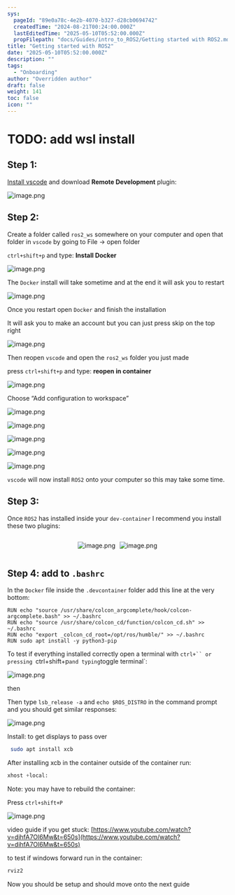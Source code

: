 ```yaml
---
sys:
  pageId: "89e0a78c-4e2b-4070-b327-d28cb0694742"
  createdTime: "2024-08-21T00:24:00.000Z"
  lastEditedTime: "2025-05-10T05:52:00.000Z"
  propFilepath: "docs/Guides/intro_to_ROS2/Getting started with ROS2.md"
title: "Getting started with ROS2"
date: "2025-05-10T05:52:00.000Z"
description: ""
tags:
  - "Onboarding"
author: "Overridden author"
draft: false
weight: 141
toc: false
icon: ""
---
```


# TODO: add wsl install

## Step 1:

[Install vscode](https://code.visualstudio.com/download) and download **Remote Development** plugin:

![image.png](https://prod-files-secure.s3.us-west-2.amazonaws.com/d518164a-d88e-44d1-a4ee-3adb3bd8bce0/efb52993-1881-4a40-b95e-6f020334f022/image.png?X-Amz-Algorithm=AWS4-HMAC-SHA256&X-Amz-Content-Sha256=UNSIGNED-PAYLOAD&X-Amz-Credential=ASIAZI2LB4663G6KYLVG%2F20250612%2Fus-west-2%2Fs3%2Faws4_request&X-Amz-Date=20250612T210851Z&X-Amz-Expires=3600&X-Amz-Security-Token=IQoJb3JpZ2luX2VjEBkaCXVzLXdlc3QtMiJGMEQCIDt2AC9s%2B1qalQMRNG6a6s96zj0kmwjm0D8JKY%2FVZhu1AiB85Uh2eZEDukj7M%2FG1W5kiATkL8gxmrvZfd9GhtOuKWiqIBAjy%2F%2F%2F%2F%2F%2F%2F%2F%2F%2F8BEAAaDDYzNzQyMzE4MzgwNSIMLRUziRGnY05%2FXQDBKtwDgHfrokoLwLOFANusXQD0WbT46JVgRTtwzGj7Ke4GyfszOVonyf4A3wJKaQLkAm1X8ssJ2k9uTXrS4Z9obuCpZvb%2FtzLWrM0SdC2c3MvXLxIG00uEehqT1BWmGc%2Btmy0Bc06YbDy2XdBIF3BtbEVOqBJmpPMVF0AFbn6k1iDlXJt9NMacc9y1ah5trjFmeBpspO8MFE24UjPpsHoXHpFpHMyA8TPT5HP0FmKnkafqULjonDzMz4bY8SwjMfq8kIOtAZQo5yfIFB9icoSJZ3tlQKcVq0nJQdVzYDv%2BBAXg2wte62IRnR6VoJm88CoMo9SzDt3BxfnqDOtEOgwt106IWVu2JkzHh1ZzBHOWI%2F7hts3NkBZnhjngUVmG5HaNT6QcZPMZPcpKq7akG7pl8yjzxVW00iQC1ETh2qK2abzSCTlRqDkVdhx%2B3IPPCtr%2FObWJLJhNArm79gGWEmnbXsWR52bvvpJiMN1u3g3G9NUQxAhWpxoUzOzygijTh5sFvvBA11BmD4E8tAMRwnLuh4dTGyK1UaK4LhaoqcmEkmVtvKEOXqG6radsOsMAlYta8AuxrfgdA8BDzkwZLmR%2FkqF%2BRjNhSBtFuAcuaYhk4nM8TkbtvwPHWefjhhva6jIwvZCswgY6pgEI60zCnJay7%2BAdfuZaVnJw8eDhnN7qq93v5evkEGGRjppqguUYrehsJ4EA%2FJyL0GD7sk2uce0SsCxcZWUd0kvevZ4u0P4TL58NINjxrlEp3V4D4u238hItmksxh5%2BGhKhTnGBS7qmAEZApbAyhuwqUrL0%2BZ1jrnxWWkb3%2BMGDsswEOhhJ95uy0NXBqLiP03qWbgAT6UNzjQx02dnuTfsrsZ8kGa7RQ&X-Amz-Signature=7efd348c32a1a044c3552d1e9a4bbcd0bd874a6056e41f1b9db06e5bc2247c7d&X-Amz-SignedHeaders=host&x-amz-checksum-mode=ENABLED&x-id=GetObject)

## Step 2:

Create a folder called `ros2_ws` somewhere on your computer and open that folder in `vscode` by going to File → open folder 

`ctrl+shift+p` and type: **Install Docker**

![image.png](https://prod-files-secure.s3.us-west-2.amazonaws.com/d518164a-d88e-44d1-a4ee-3adb3bd8bce0/2269dc0e-1cd5-47ff-bceb-c04ad9b2eab0/image.png?X-Amz-Algorithm=AWS4-HMAC-SHA256&X-Amz-Content-Sha256=UNSIGNED-PAYLOAD&X-Amz-Credential=ASIAZI2LB4663G6KYLVG%2F20250612%2Fus-west-2%2Fs3%2Faws4_request&X-Amz-Date=20250612T210851Z&X-Amz-Expires=3600&X-Amz-Security-Token=IQoJb3JpZ2luX2VjEBkaCXVzLXdlc3QtMiJGMEQCIDt2AC9s%2B1qalQMRNG6a6s96zj0kmwjm0D8JKY%2FVZhu1AiB85Uh2eZEDukj7M%2FG1W5kiATkL8gxmrvZfd9GhtOuKWiqIBAjy%2F%2F%2F%2F%2F%2F%2F%2F%2F%2F8BEAAaDDYzNzQyMzE4MzgwNSIMLRUziRGnY05%2FXQDBKtwDgHfrokoLwLOFANusXQD0WbT46JVgRTtwzGj7Ke4GyfszOVonyf4A3wJKaQLkAm1X8ssJ2k9uTXrS4Z9obuCpZvb%2FtzLWrM0SdC2c3MvXLxIG00uEehqT1BWmGc%2Btmy0Bc06YbDy2XdBIF3BtbEVOqBJmpPMVF0AFbn6k1iDlXJt9NMacc9y1ah5trjFmeBpspO8MFE24UjPpsHoXHpFpHMyA8TPT5HP0FmKnkafqULjonDzMz4bY8SwjMfq8kIOtAZQo5yfIFB9icoSJZ3tlQKcVq0nJQdVzYDv%2BBAXg2wte62IRnR6VoJm88CoMo9SzDt3BxfnqDOtEOgwt106IWVu2JkzHh1ZzBHOWI%2F7hts3NkBZnhjngUVmG5HaNT6QcZPMZPcpKq7akG7pl8yjzxVW00iQC1ETh2qK2abzSCTlRqDkVdhx%2B3IPPCtr%2FObWJLJhNArm79gGWEmnbXsWR52bvvpJiMN1u3g3G9NUQxAhWpxoUzOzygijTh5sFvvBA11BmD4E8tAMRwnLuh4dTGyK1UaK4LhaoqcmEkmVtvKEOXqG6radsOsMAlYta8AuxrfgdA8BDzkwZLmR%2FkqF%2BRjNhSBtFuAcuaYhk4nM8TkbtvwPHWefjhhva6jIwvZCswgY6pgEI60zCnJay7%2BAdfuZaVnJw8eDhnN7qq93v5evkEGGRjppqguUYrehsJ4EA%2FJyL0GD7sk2uce0SsCxcZWUd0kvevZ4u0P4TL58NINjxrlEp3V4D4u238hItmksxh5%2BGhKhTnGBS7qmAEZApbAyhuwqUrL0%2BZ1jrnxWWkb3%2BMGDsswEOhhJ95uy0NXBqLiP03qWbgAT6UNzjQx02dnuTfsrsZ8kGa7RQ&X-Amz-Signature=647f8425a10f6b01f116a9eabb1137145417e06433373d631526abed2913c6c0&X-Amz-SignedHeaders=host&x-amz-checksum-mode=ENABLED&x-id=GetObject)

The `Docker` install will take sometime and at the end it will ask you to restart

![image.png](https://prod-files-secure.s3.us-west-2.amazonaws.com/d518164a-d88e-44d1-a4ee-3adb3bd8bce0/ed233f78-be33-4b1f-b89c-9c346c0e961e/image.png?X-Amz-Algorithm=AWS4-HMAC-SHA256&X-Amz-Content-Sha256=UNSIGNED-PAYLOAD&X-Amz-Credential=ASIAZI2LB4663G6KYLVG%2F20250612%2Fus-west-2%2Fs3%2Faws4_request&X-Amz-Date=20250612T210851Z&X-Amz-Expires=3600&X-Amz-Security-Token=IQoJb3JpZ2luX2VjEBkaCXVzLXdlc3QtMiJGMEQCIDt2AC9s%2B1qalQMRNG6a6s96zj0kmwjm0D8JKY%2FVZhu1AiB85Uh2eZEDukj7M%2FG1W5kiATkL8gxmrvZfd9GhtOuKWiqIBAjy%2F%2F%2F%2F%2F%2F%2F%2F%2F%2F8BEAAaDDYzNzQyMzE4MzgwNSIMLRUziRGnY05%2FXQDBKtwDgHfrokoLwLOFANusXQD0WbT46JVgRTtwzGj7Ke4GyfszOVonyf4A3wJKaQLkAm1X8ssJ2k9uTXrS4Z9obuCpZvb%2FtzLWrM0SdC2c3MvXLxIG00uEehqT1BWmGc%2Btmy0Bc06YbDy2XdBIF3BtbEVOqBJmpPMVF0AFbn6k1iDlXJt9NMacc9y1ah5trjFmeBpspO8MFE24UjPpsHoXHpFpHMyA8TPT5HP0FmKnkafqULjonDzMz4bY8SwjMfq8kIOtAZQo5yfIFB9icoSJZ3tlQKcVq0nJQdVzYDv%2BBAXg2wte62IRnR6VoJm88CoMo9SzDt3BxfnqDOtEOgwt106IWVu2JkzHh1ZzBHOWI%2F7hts3NkBZnhjngUVmG5HaNT6QcZPMZPcpKq7akG7pl8yjzxVW00iQC1ETh2qK2abzSCTlRqDkVdhx%2B3IPPCtr%2FObWJLJhNArm79gGWEmnbXsWR52bvvpJiMN1u3g3G9NUQxAhWpxoUzOzygijTh5sFvvBA11BmD4E8tAMRwnLuh4dTGyK1UaK4LhaoqcmEkmVtvKEOXqG6radsOsMAlYta8AuxrfgdA8BDzkwZLmR%2FkqF%2BRjNhSBtFuAcuaYhk4nM8TkbtvwPHWefjhhva6jIwvZCswgY6pgEI60zCnJay7%2BAdfuZaVnJw8eDhnN7qq93v5evkEGGRjppqguUYrehsJ4EA%2FJyL0GD7sk2uce0SsCxcZWUd0kvevZ4u0P4TL58NINjxrlEp3V4D4u238hItmksxh5%2BGhKhTnGBS7qmAEZApbAyhuwqUrL0%2BZ1jrnxWWkb3%2BMGDsswEOhhJ95uy0NXBqLiP03qWbgAT6UNzjQx02dnuTfsrsZ8kGa7RQ&X-Amz-Signature=eb155efb3904c1909173c4533cae548d91f1716a529449b3eb607aa900ed8d95&X-Amz-SignedHeaders=host&x-amz-checksum-mode=ENABLED&x-id=GetObject)

Once you restart open `Docker` and finish the installation

It will ask you to make an account but you can just press skip on the top right

![image.png](https://prod-files-secure.s3.us-west-2.amazonaws.com/d518164a-d88e-44d1-a4ee-3adb3bd8bce0/21010ad9-1659-4fd9-9f59-9932a09b2a3d/image.png?X-Amz-Algorithm=AWS4-HMAC-SHA256&X-Amz-Content-Sha256=UNSIGNED-PAYLOAD&X-Amz-Credential=ASIAZI2LB4663G6KYLVG%2F20250612%2Fus-west-2%2Fs3%2Faws4_request&X-Amz-Date=20250612T210851Z&X-Amz-Expires=3600&X-Amz-Security-Token=IQoJb3JpZ2luX2VjEBkaCXVzLXdlc3QtMiJGMEQCIDt2AC9s%2B1qalQMRNG6a6s96zj0kmwjm0D8JKY%2FVZhu1AiB85Uh2eZEDukj7M%2FG1W5kiATkL8gxmrvZfd9GhtOuKWiqIBAjy%2F%2F%2F%2F%2F%2F%2F%2F%2F%2F8BEAAaDDYzNzQyMzE4MzgwNSIMLRUziRGnY05%2FXQDBKtwDgHfrokoLwLOFANusXQD0WbT46JVgRTtwzGj7Ke4GyfszOVonyf4A3wJKaQLkAm1X8ssJ2k9uTXrS4Z9obuCpZvb%2FtzLWrM0SdC2c3MvXLxIG00uEehqT1BWmGc%2Btmy0Bc06YbDy2XdBIF3BtbEVOqBJmpPMVF0AFbn6k1iDlXJt9NMacc9y1ah5trjFmeBpspO8MFE24UjPpsHoXHpFpHMyA8TPT5HP0FmKnkafqULjonDzMz4bY8SwjMfq8kIOtAZQo5yfIFB9icoSJZ3tlQKcVq0nJQdVzYDv%2BBAXg2wte62IRnR6VoJm88CoMo9SzDt3BxfnqDOtEOgwt106IWVu2JkzHh1ZzBHOWI%2F7hts3NkBZnhjngUVmG5HaNT6QcZPMZPcpKq7akG7pl8yjzxVW00iQC1ETh2qK2abzSCTlRqDkVdhx%2B3IPPCtr%2FObWJLJhNArm79gGWEmnbXsWR52bvvpJiMN1u3g3G9NUQxAhWpxoUzOzygijTh5sFvvBA11BmD4E8tAMRwnLuh4dTGyK1UaK4LhaoqcmEkmVtvKEOXqG6radsOsMAlYta8AuxrfgdA8BDzkwZLmR%2FkqF%2BRjNhSBtFuAcuaYhk4nM8TkbtvwPHWefjhhva6jIwvZCswgY6pgEI60zCnJay7%2BAdfuZaVnJw8eDhnN7qq93v5evkEGGRjppqguUYrehsJ4EA%2FJyL0GD7sk2uce0SsCxcZWUd0kvevZ4u0P4TL58NINjxrlEp3V4D4u238hItmksxh5%2BGhKhTnGBS7qmAEZApbAyhuwqUrL0%2BZ1jrnxWWkb3%2BMGDsswEOhhJ95uy0NXBqLiP03qWbgAT6UNzjQx02dnuTfsrsZ8kGa7RQ&X-Amz-Signature=035bff2f3cd48de0cb5ff055d33aa302985af2a0f60ef9652f7bc340850086ec&X-Amz-SignedHeaders=host&x-amz-checksum-mode=ENABLED&x-id=GetObject)

Then reopen `vscode` and open the `ros2_ws` folder you just made

press `ctrl+shift+p` and type: **reopen in container**

![image.png](https://prod-files-secure.s3.us-west-2.amazonaws.com/d518164a-d88e-44d1-a4ee-3adb3bd8bce0/4e93b8c2-41ad-488c-8095-c74205196118/image.png?X-Amz-Algorithm=AWS4-HMAC-SHA256&X-Amz-Content-Sha256=UNSIGNED-PAYLOAD&X-Amz-Credential=ASIAZI2LB4663G6KYLVG%2F20250612%2Fus-west-2%2Fs3%2Faws4_request&X-Amz-Date=20250612T210851Z&X-Amz-Expires=3600&X-Amz-Security-Token=IQoJb3JpZ2luX2VjEBkaCXVzLXdlc3QtMiJGMEQCIDt2AC9s%2B1qalQMRNG6a6s96zj0kmwjm0D8JKY%2FVZhu1AiB85Uh2eZEDukj7M%2FG1W5kiATkL8gxmrvZfd9GhtOuKWiqIBAjy%2F%2F%2F%2F%2F%2F%2F%2F%2F%2F8BEAAaDDYzNzQyMzE4MzgwNSIMLRUziRGnY05%2FXQDBKtwDgHfrokoLwLOFANusXQD0WbT46JVgRTtwzGj7Ke4GyfszOVonyf4A3wJKaQLkAm1X8ssJ2k9uTXrS4Z9obuCpZvb%2FtzLWrM0SdC2c3MvXLxIG00uEehqT1BWmGc%2Btmy0Bc06YbDy2XdBIF3BtbEVOqBJmpPMVF0AFbn6k1iDlXJt9NMacc9y1ah5trjFmeBpspO8MFE24UjPpsHoXHpFpHMyA8TPT5HP0FmKnkafqULjonDzMz4bY8SwjMfq8kIOtAZQo5yfIFB9icoSJZ3tlQKcVq0nJQdVzYDv%2BBAXg2wte62IRnR6VoJm88CoMo9SzDt3BxfnqDOtEOgwt106IWVu2JkzHh1ZzBHOWI%2F7hts3NkBZnhjngUVmG5HaNT6QcZPMZPcpKq7akG7pl8yjzxVW00iQC1ETh2qK2abzSCTlRqDkVdhx%2B3IPPCtr%2FObWJLJhNArm79gGWEmnbXsWR52bvvpJiMN1u3g3G9NUQxAhWpxoUzOzygijTh5sFvvBA11BmD4E8tAMRwnLuh4dTGyK1UaK4LhaoqcmEkmVtvKEOXqG6radsOsMAlYta8AuxrfgdA8BDzkwZLmR%2FkqF%2BRjNhSBtFuAcuaYhk4nM8TkbtvwPHWefjhhva6jIwvZCswgY6pgEI60zCnJay7%2BAdfuZaVnJw8eDhnN7qq93v5evkEGGRjppqguUYrehsJ4EA%2FJyL0GD7sk2uce0SsCxcZWUd0kvevZ4u0P4TL58NINjxrlEp3V4D4u238hItmksxh5%2BGhKhTnGBS7qmAEZApbAyhuwqUrL0%2BZ1jrnxWWkb3%2BMGDsswEOhhJ95uy0NXBqLiP03qWbgAT6UNzjQx02dnuTfsrsZ8kGa7RQ&X-Amz-Signature=577a4be4bfc91d70d95b4f5199f7ced6b6be52604b62a8a234e098d02d7a4f2e&X-Amz-SignedHeaders=host&x-amz-checksum-mode=ENABLED&x-id=GetObject)

Choose “Add configuration to workspace”

![image.png](https://prod-files-secure.s3.us-west-2.amazonaws.com/d518164a-d88e-44d1-a4ee-3adb3bd8bce0/9560b282-5060-4989-ba37-97e7b2c22476/image.png?X-Amz-Algorithm=AWS4-HMAC-SHA256&X-Amz-Content-Sha256=UNSIGNED-PAYLOAD&X-Amz-Credential=ASIAZI2LB4663G6KYLVG%2F20250612%2Fus-west-2%2Fs3%2Faws4_request&X-Amz-Date=20250612T210851Z&X-Amz-Expires=3600&X-Amz-Security-Token=IQoJb3JpZ2luX2VjEBkaCXVzLXdlc3QtMiJGMEQCIDt2AC9s%2B1qalQMRNG6a6s96zj0kmwjm0D8JKY%2FVZhu1AiB85Uh2eZEDukj7M%2FG1W5kiATkL8gxmrvZfd9GhtOuKWiqIBAjy%2F%2F%2F%2F%2F%2F%2F%2F%2F%2F8BEAAaDDYzNzQyMzE4MzgwNSIMLRUziRGnY05%2FXQDBKtwDgHfrokoLwLOFANusXQD0WbT46JVgRTtwzGj7Ke4GyfszOVonyf4A3wJKaQLkAm1X8ssJ2k9uTXrS4Z9obuCpZvb%2FtzLWrM0SdC2c3MvXLxIG00uEehqT1BWmGc%2Btmy0Bc06YbDy2XdBIF3BtbEVOqBJmpPMVF0AFbn6k1iDlXJt9NMacc9y1ah5trjFmeBpspO8MFE24UjPpsHoXHpFpHMyA8TPT5HP0FmKnkafqULjonDzMz4bY8SwjMfq8kIOtAZQo5yfIFB9icoSJZ3tlQKcVq0nJQdVzYDv%2BBAXg2wte62IRnR6VoJm88CoMo9SzDt3BxfnqDOtEOgwt106IWVu2JkzHh1ZzBHOWI%2F7hts3NkBZnhjngUVmG5HaNT6QcZPMZPcpKq7akG7pl8yjzxVW00iQC1ETh2qK2abzSCTlRqDkVdhx%2B3IPPCtr%2FObWJLJhNArm79gGWEmnbXsWR52bvvpJiMN1u3g3G9NUQxAhWpxoUzOzygijTh5sFvvBA11BmD4E8tAMRwnLuh4dTGyK1UaK4LhaoqcmEkmVtvKEOXqG6radsOsMAlYta8AuxrfgdA8BDzkwZLmR%2FkqF%2BRjNhSBtFuAcuaYhk4nM8TkbtvwPHWefjhhva6jIwvZCswgY6pgEI60zCnJay7%2BAdfuZaVnJw8eDhnN7qq93v5evkEGGRjppqguUYrehsJ4EA%2FJyL0GD7sk2uce0SsCxcZWUd0kvevZ4u0P4TL58NINjxrlEp3V4D4u238hItmksxh5%2BGhKhTnGBS7qmAEZApbAyhuwqUrL0%2BZ1jrnxWWkb3%2BMGDsswEOhhJ95uy0NXBqLiP03qWbgAT6UNzjQx02dnuTfsrsZ8kGa7RQ&X-Amz-Signature=128f11e7fae671d2c8dac33f5891b88d2040ffcc1894a3791b8b54a62ac8fbbc&X-Amz-SignedHeaders=host&x-amz-checksum-mode=ENABLED&x-id=GetObject)

![image.png](https://prod-files-secure.s3.us-west-2.amazonaws.com/d518164a-d88e-44d1-a4ee-3adb3bd8bce0/2ee63f81-886b-48e8-a553-dc6e5eac99e4/image.png?X-Amz-Algorithm=AWS4-HMAC-SHA256&X-Amz-Content-Sha256=UNSIGNED-PAYLOAD&X-Amz-Credential=ASIAZI2LB4663G6KYLVG%2F20250612%2Fus-west-2%2Fs3%2Faws4_request&X-Amz-Date=20250612T210851Z&X-Amz-Expires=3600&X-Amz-Security-Token=IQoJb3JpZ2luX2VjEBkaCXVzLXdlc3QtMiJGMEQCIDt2AC9s%2B1qalQMRNG6a6s96zj0kmwjm0D8JKY%2FVZhu1AiB85Uh2eZEDukj7M%2FG1W5kiATkL8gxmrvZfd9GhtOuKWiqIBAjy%2F%2F%2F%2F%2F%2F%2F%2F%2F%2F8BEAAaDDYzNzQyMzE4MzgwNSIMLRUziRGnY05%2FXQDBKtwDgHfrokoLwLOFANusXQD0WbT46JVgRTtwzGj7Ke4GyfszOVonyf4A3wJKaQLkAm1X8ssJ2k9uTXrS4Z9obuCpZvb%2FtzLWrM0SdC2c3MvXLxIG00uEehqT1BWmGc%2Btmy0Bc06YbDy2XdBIF3BtbEVOqBJmpPMVF0AFbn6k1iDlXJt9NMacc9y1ah5trjFmeBpspO8MFE24UjPpsHoXHpFpHMyA8TPT5HP0FmKnkafqULjonDzMz4bY8SwjMfq8kIOtAZQo5yfIFB9icoSJZ3tlQKcVq0nJQdVzYDv%2BBAXg2wte62IRnR6VoJm88CoMo9SzDt3BxfnqDOtEOgwt106IWVu2JkzHh1ZzBHOWI%2F7hts3NkBZnhjngUVmG5HaNT6QcZPMZPcpKq7akG7pl8yjzxVW00iQC1ETh2qK2abzSCTlRqDkVdhx%2B3IPPCtr%2FObWJLJhNArm79gGWEmnbXsWR52bvvpJiMN1u3g3G9NUQxAhWpxoUzOzygijTh5sFvvBA11BmD4E8tAMRwnLuh4dTGyK1UaK4LhaoqcmEkmVtvKEOXqG6radsOsMAlYta8AuxrfgdA8BDzkwZLmR%2FkqF%2BRjNhSBtFuAcuaYhk4nM8TkbtvwPHWefjhhva6jIwvZCswgY6pgEI60zCnJay7%2BAdfuZaVnJw8eDhnN7qq93v5evkEGGRjppqguUYrehsJ4EA%2FJyL0GD7sk2uce0SsCxcZWUd0kvevZ4u0P4TL58NINjxrlEp3V4D4u238hItmksxh5%2BGhKhTnGBS7qmAEZApbAyhuwqUrL0%2BZ1jrnxWWkb3%2BMGDsswEOhhJ95uy0NXBqLiP03qWbgAT6UNzjQx02dnuTfsrsZ8kGa7RQ&X-Amz-Signature=05ea03c3f2933acf4753caf30d70e7a03dbd7811f1564a30c431c02ca75a819f&X-Amz-SignedHeaders=host&x-amz-checksum-mode=ENABLED&x-id=GetObject)

![image.png](https://prod-files-secure.s3.us-west-2.amazonaws.com/d518164a-d88e-44d1-a4ee-3adb3bd8bce0/ae1580b2-b048-407e-aed9-b584224a7a04/image.png?X-Amz-Algorithm=AWS4-HMAC-SHA256&X-Amz-Content-Sha256=UNSIGNED-PAYLOAD&X-Amz-Credential=ASIAZI2LB4663G6KYLVG%2F20250612%2Fus-west-2%2Fs3%2Faws4_request&X-Amz-Date=20250612T210851Z&X-Amz-Expires=3600&X-Amz-Security-Token=IQoJb3JpZ2luX2VjEBkaCXVzLXdlc3QtMiJGMEQCIDt2AC9s%2B1qalQMRNG6a6s96zj0kmwjm0D8JKY%2FVZhu1AiB85Uh2eZEDukj7M%2FG1W5kiATkL8gxmrvZfd9GhtOuKWiqIBAjy%2F%2F%2F%2F%2F%2F%2F%2F%2F%2F8BEAAaDDYzNzQyMzE4MzgwNSIMLRUziRGnY05%2FXQDBKtwDgHfrokoLwLOFANusXQD0WbT46JVgRTtwzGj7Ke4GyfszOVonyf4A3wJKaQLkAm1X8ssJ2k9uTXrS4Z9obuCpZvb%2FtzLWrM0SdC2c3MvXLxIG00uEehqT1BWmGc%2Btmy0Bc06YbDy2XdBIF3BtbEVOqBJmpPMVF0AFbn6k1iDlXJt9NMacc9y1ah5trjFmeBpspO8MFE24UjPpsHoXHpFpHMyA8TPT5HP0FmKnkafqULjonDzMz4bY8SwjMfq8kIOtAZQo5yfIFB9icoSJZ3tlQKcVq0nJQdVzYDv%2BBAXg2wte62IRnR6VoJm88CoMo9SzDt3BxfnqDOtEOgwt106IWVu2JkzHh1ZzBHOWI%2F7hts3NkBZnhjngUVmG5HaNT6QcZPMZPcpKq7akG7pl8yjzxVW00iQC1ETh2qK2abzSCTlRqDkVdhx%2B3IPPCtr%2FObWJLJhNArm79gGWEmnbXsWR52bvvpJiMN1u3g3G9NUQxAhWpxoUzOzygijTh5sFvvBA11BmD4E8tAMRwnLuh4dTGyK1UaK4LhaoqcmEkmVtvKEOXqG6radsOsMAlYta8AuxrfgdA8BDzkwZLmR%2FkqF%2BRjNhSBtFuAcuaYhk4nM8TkbtvwPHWefjhhva6jIwvZCswgY6pgEI60zCnJay7%2BAdfuZaVnJw8eDhnN7qq93v5evkEGGRjppqguUYrehsJ4EA%2FJyL0GD7sk2uce0SsCxcZWUd0kvevZ4u0P4TL58NINjxrlEp3V4D4u238hItmksxh5%2BGhKhTnGBS7qmAEZApbAyhuwqUrL0%2BZ1jrnxWWkb3%2BMGDsswEOhhJ95uy0NXBqLiP03qWbgAT6UNzjQx02dnuTfsrsZ8kGa7RQ&X-Amz-Signature=21e7f1e11f8f6cbcfa9785b80aa566929c1dc742bddd6b10b5271c0dab0b0ed0&X-Amz-SignedHeaders=host&x-amz-checksum-mode=ENABLED&x-id=GetObject)

![image.png](https://prod-files-secure.s3.us-west-2.amazonaws.com/d518164a-d88e-44d1-a4ee-3adb3bd8bce0/53255b28-f75e-430f-b9e3-c0ac8577e42b/image.png?X-Amz-Algorithm=AWS4-HMAC-SHA256&X-Amz-Content-Sha256=UNSIGNED-PAYLOAD&X-Amz-Credential=ASIAZI2LB4663G6KYLVG%2F20250612%2Fus-west-2%2Fs3%2Faws4_request&X-Amz-Date=20250612T210851Z&X-Amz-Expires=3600&X-Amz-Security-Token=IQoJb3JpZ2luX2VjEBkaCXVzLXdlc3QtMiJGMEQCIDt2AC9s%2B1qalQMRNG6a6s96zj0kmwjm0D8JKY%2FVZhu1AiB85Uh2eZEDukj7M%2FG1W5kiATkL8gxmrvZfd9GhtOuKWiqIBAjy%2F%2F%2F%2F%2F%2F%2F%2F%2F%2F8BEAAaDDYzNzQyMzE4MzgwNSIMLRUziRGnY05%2FXQDBKtwDgHfrokoLwLOFANusXQD0WbT46JVgRTtwzGj7Ke4GyfszOVonyf4A3wJKaQLkAm1X8ssJ2k9uTXrS4Z9obuCpZvb%2FtzLWrM0SdC2c3MvXLxIG00uEehqT1BWmGc%2Btmy0Bc06YbDy2XdBIF3BtbEVOqBJmpPMVF0AFbn6k1iDlXJt9NMacc9y1ah5trjFmeBpspO8MFE24UjPpsHoXHpFpHMyA8TPT5HP0FmKnkafqULjonDzMz4bY8SwjMfq8kIOtAZQo5yfIFB9icoSJZ3tlQKcVq0nJQdVzYDv%2BBAXg2wte62IRnR6VoJm88CoMo9SzDt3BxfnqDOtEOgwt106IWVu2JkzHh1ZzBHOWI%2F7hts3NkBZnhjngUVmG5HaNT6QcZPMZPcpKq7akG7pl8yjzxVW00iQC1ETh2qK2abzSCTlRqDkVdhx%2B3IPPCtr%2FObWJLJhNArm79gGWEmnbXsWR52bvvpJiMN1u3g3G9NUQxAhWpxoUzOzygijTh5sFvvBA11BmD4E8tAMRwnLuh4dTGyK1UaK4LhaoqcmEkmVtvKEOXqG6radsOsMAlYta8AuxrfgdA8BDzkwZLmR%2FkqF%2BRjNhSBtFuAcuaYhk4nM8TkbtvwPHWefjhhva6jIwvZCswgY6pgEI60zCnJay7%2BAdfuZaVnJw8eDhnN7qq93v5evkEGGRjppqguUYrehsJ4EA%2FJyL0GD7sk2uce0SsCxcZWUd0kvevZ4u0P4TL58NINjxrlEp3V4D4u238hItmksxh5%2BGhKhTnGBS7qmAEZApbAyhuwqUrL0%2BZ1jrnxWWkb3%2BMGDsswEOhhJ95uy0NXBqLiP03qWbgAT6UNzjQx02dnuTfsrsZ8kGa7RQ&X-Amz-Signature=888eae337c128af7f03051c4a7a071546a31ba03cb3c2135f4108d9c284a6e51&X-Amz-SignedHeaders=host&x-amz-checksum-mode=ENABLED&x-id=GetObject)

![image.png](https://prod-files-secure.s3.us-west-2.amazonaws.com/d518164a-d88e-44d1-a4ee-3adb3bd8bce0/7c562767-5af9-4ffb-97d1-327bcdf4ee00/image.png?X-Amz-Algorithm=AWS4-HMAC-SHA256&X-Amz-Content-Sha256=UNSIGNED-PAYLOAD&X-Amz-Credential=ASIAZI2LB4663G6KYLVG%2F20250612%2Fus-west-2%2Fs3%2Faws4_request&X-Amz-Date=20250612T210851Z&X-Amz-Expires=3600&X-Amz-Security-Token=IQoJb3JpZ2luX2VjEBkaCXVzLXdlc3QtMiJGMEQCIDt2AC9s%2B1qalQMRNG6a6s96zj0kmwjm0D8JKY%2FVZhu1AiB85Uh2eZEDukj7M%2FG1W5kiATkL8gxmrvZfd9GhtOuKWiqIBAjy%2F%2F%2F%2F%2F%2F%2F%2F%2F%2F8BEAAaDDYzNzQyMzE4MzgwNSIMLRUziRGnY05%2FXQDBKtwDgHfrokoLwLOFANusXQD0WbT46JVgRTtwzGj7Ke4GyfszOVonyf4A3wJKaQLkAm1X8ssJ2k9uTXrS4Z9obuCpZvb%2FtzLWrM0SdC2c3MvXLxIG00uEehqT1BWmGc%2Btmy0Bc06YbDy2XdBIF3BtbEVOqBJmpPMVF0AFbn6k1iDlXJt9NMacc9y1ah5trjFmeBpspO8MFE24UjPpsHoXHpFpHMyA8TPT5HP0FmKnkafqULjonDzMz4bY8SwjMfq8kIOtAZQo5yfIFB9icoSJZ3tlQKcVq0nJQdVzYDv%2BBAXg2wte62IRnR6VoJm88CoMo9SzDt3BxfnqDOtEOgwt106IWVu2JkzHh1ZzBHOWI%2F7hts3NkBZnhjngUVmG5HaNT6QcZPMZPcpKq7akG7pl8yjzxVW00iQC1ETh2qK2abzSCTlRqDkVdhx%2B3IPPCtr%2FObWJLJhNArm79gGWEmnbXsWR52bvvpJiMN1u3g3G9NUQxAhWpxoUzOzygijTh5sFvvBA11BmD4E8tAMRwnLuh4dTGyK1UaK4LhaoqcmEkmVtvKEOXqG6radsOsMAlYta8AuxrfgdA8BDzkwZLmR%2FkqF%2BRjNhSBtFuAcuaYhk4nM8TkbtvwPHWefjhhva6jIwvZCswgY6pgEI60zCnJay7%2BAdfuZaVnJw8eDhnN7qq93v5evkEGGRjppqguUYrehsJ4EA%2FJyL0GD7sk2uce0SsCxcZWUd0kvevZ4u0P4TL58NINjxrlEp3V4D4u238hItmksxh5%2BGhKhTnGBS7qmAEZApbAyhuwqUrL0%2BZ1jrnxWWkb3%2BMGDsswEOhhJ95uy0NXBqLiP03qWbgAT6UNzjQx02dnuTfsrsZ8kGa7RQ&X-Amz-Signature=06cb0439d02ecfd4888079b1599a0baf39373221eab0655dd9c4411ee456179c&X-Amz-SignedHeaders=host&x-amz-checksum-mode=ENABLED&x-id=GetObject)

`vscode` will now install `ROS2` onto your computer so this may take some time.

## Step 3:

Once `ROS2` has installed inside your `dev-container` I recommend you install these two plugins:

<div style="display: flex;flex-direction: row; column-gap:10px; max-width: 630px;justify-content: center;">
<div>

![image.png](https://prod-files-secure.s3.us-west-2.amazonaws.com/d518164a-d88e-44d1-a4ee-3adb3bd8bce0/3fc3d550-5a54-4ba1-ba6b-faa01cdb7369/image.png?X-Amz-Algorithm=AWS4-HMAC-SHA256&X-Amz-Content-Sha256=UNSIGNED-PAYLOAD&X-Amz-Credential=ASIAZI2LB466UQIP6NVF%2F20250612%2Fus-west-2%2Fs3%2Faws4_request&X-Amz-Date=20250612T210853Z&X-Amz-Expires=3600&X-Amz-Security-Token=IQoJb3JpZ2luX2VjEBkaCXVzLXdlc3QtMiJHMEUCIQCOlhpBs%2FfbjlAMQbpXCtBvcwwtM8u7STDojxS2h%2F3E8wIgc7ACMVJ7jJW9uJd2l2Q0VK1m%2BujQnAiScv28qKYxFDsqiAQI8v%2F%2F%2F%2F%2F%2F%2F%2F%2F%2FARAAGgw2Mzc0MjMxODM4MDUiDPjE4wOpvkaDsTvJqircA0D92ekvdNdB7mvwb5YEiiP2pZ77DK2wvi%2FliqnLqJ5%2BKGSQTlRy4QQ4xlKKe7bOHo1f0xaC64puQJFHkHEJjW3sBOGufzViPddcFmk0o0gkwm9MXl1NYUmGDEczuhyJAaiyBLf2102eEPDter93XAtfyDS1PJH%2BWGuj06tm6ZPI6cjhK0pccaMXPcHj%2B6d4cIUJV73qhgClh4I0xLrfMV8xVMKiyiIEWBw8XiWq1fJXH429d84oFQYVApQZ0mldrQiXGqSUhiM4fQBd6g2hIjZtKKLCdfI4YAERrEYIXzjwrzQBbHl6FDJqkcxBiYKbMyoX9%2F2F7aTi%2Bm2GkLlg77GiCK6Cr4Sm5NkGgVKUDiE6lSPe6M4XyEKCt%2FzQ%2FebnyU3kIosdKykQ%2FC%2FUz57mXYvdb%2F9TtRwIxYYaCRmvXlQE4qTH6TYhW89N2bSJWJ1YzCNfOghhQhguArs83WXRgFEmgaeoSUtO3dRRdvxDd2umN7tohar7wferf%2BOcZCnuEzJ1q1dNLBJqfOO6XoHQtbQH3oP0Gsr0YtKS7yNfr%2Bimn2MqH2gPNqzvqC69Y1YbsEbwT0q3VDZPo0TxYgc6dMUI0nwHbzdTH6SyFie%2FHjq%2BJDt8ESSroOmnUVlrMLWRrMIGOqUBXivOrg6ZkWYcksBN%2B89HkjF9WeKwe5nA58WQIOlJAGgZ3sVcrLr6BYkdQJQRE%2F1tkKkhu9cRwKVxqsZEQQ2na4r%2F6O7pmZcGkHDGhABHOkZzNIZbMKCW%2BhrTl%2FnQAHpx%2BShQZtCWf65GaE8%2BjiA4O449jqK6XMxnHFjHbAofPurPvy4afCCvWCUL5y3LgEZG0Zqdi5xTcRb0toyL15SDIJ99%2FLRr&X-Amz-Signature=f5625d7cbe460636c2dc9719e2da2e317c058ef25b23d545e345bac95082b4f0&X-Amz-SignedHeaders=host&x-amz-checksum-mode=ENABLED&x-id=GetObject)

</div>
<div>

![image.png](https://prod-files-secure.s3.us-west-2.amazonaws.com/d518164a-d88e-44d1-a4ee-3adb3bd8bce0/d994cc66-13c2-4093-a5a3-f84cf4601a82/image.png?X-Amz-Algorithm=AWS4-HMAC-SHA256&X-Amz-Content-Sha256=UNSIGNED-PAYLOAD&X-Amz-Credential=ASIAZI2LB46677X7THCG%2F20250612%2Fus-west-2%2Fs3%2Faws4_request&X-Amz-Date=20250612T210855Z&X-Amz-Expires=3600&X-Amz-Security-Token=IQoJb3JpZ2luX2VjEBkaCXVzLXdlc3QtMiJIMEYCIQCxPnOBzAZEw9AAhuZ9c88wM69ycolz0Z5G7kxiYu5UJQIhAInNeLDB9a6CO6pi4SGxA2UFCTr81TS3lu8%2BrH7cNGPaKogECPL%2F%2F%2F%2F%2F%2F%2F%2F%2F%2FwEQABoMNjM3NDIzMTgzODA1IgxjiEDWMhiULHAjns4q3AMucC%2BRMxVpA7JFzYwFqlDvJOtJHGjDvRhWbCBCYY8L4lbOrvqb2m7h2fCd4nOACYWIlv4yI6f9vdVzDyKuz%2B95OHKdg3f3q0sSKFr1AQV5kK5mX%2BLK8Lr%2FxaOJRk8%2Fdxij7I62OGkO%2BcI5SwovlXimoiAiuoSRPt%2BQe7FTJ4ZcnUOL%2B7Nww6%2F0DYwQpf07mIF2nDlQVp2lb7NvLYSHkGQ8YKBkBklqTbDjNThGcSmhT%2Bhi%2B%2Byno%2FMQUMwMTR98J7oHzilLb7zVs1jHuQ9KHFO70QvZKmid2hEdMIYVBu3TbUrSpN0mJvv5ItQqyTl%2F999IrAXs7a5wNIGRO3Q8M8sW7MfRXm%2BxPCgJHDaf9XLQ0syK7i%2BvHX62u0zqZtcgR%2BSFhb%2BetDwIoRTfri742LQ5%2BLH4FYourgNk4r5IWgrNeghsRjXi6iISJOmseiLHGHzhIszm%2FmHzWSybPnsiPOXRgWUQeKVdeUmDfspOjzwWB4zf2Q3y8rMe8GazFiZ18KvsYkxNL7WiV1%2FtxOqqXa1CuWXvG1FlyfU8j0Fqc%2Fzn0SysfUtsQ2H7T%2BV9oHG96x%2B0iR%2FbyVaXnj%2F%2FmAKdH6LV9WmW%2FM%2FcIw3BgYKGpAg5JsZaK%2FQ4bJYt4k0VpDDZj6zCBjqkAafxhr9be3ialzERPoeATZWMVf9wo8O%2FA%2Bi8omt5JuE1CdCDE1ew96krlQL78qH74YaaHcghBrohfiwFy6nYEUCKPDc%2FRO%2BIhgFU8osCjBdlzKSVrmB5yMX7g3ONuRoDQj39ui5hfwzs02%2BzYg5Jh3kHGAYE3YcdDlv%2Fn89YY%2F3Ahbt%2FZtA9gqPQ1s0t%2Bjlt0yRnRYoEY4Irf2TZXY0D%2FeZK9ZTR&X-Amz-Signature=dd08d02907ca781ad53221886b8047011e224d9acd0544ea1d936db33b7dca96&X-Amz-SignedHeaders=host&x-amz-checksum-mode=ENABLED&x-id=GetObject)

</div>
</div>

## Step 4: add to `.bashrc`

In the `Docker` file inside the `.devcontainer` folder add this line at the very bottom: 

```docker
RUN echo "source /usr/share/colcon_argcomplete/hook/colcon-argcomplete.bash" >> ~/.bashrc
RUN echo "source /usr/share/colcon_cd/function/colcon_cd.sh" >> ~/.bashrc
RUN echo "export _colcon_cd_root=/opt/ros/humble/" >> ~/.bashrc
RUN sudo apt install -y python3-pip 
```

To test if everything installed correctly open a terminal with `ctrl+`` or pressing `ctrl+shift+p` and typing `toggle terminal`:

![image.png](https://prod-files-secure.s3.us-west-2.amazonaws.com/d518164a-d88e-44d1-a4ee-3adb3bd8bce0/6a4943d8-b04e-4c02-9a58-775f3384d1a5/image.png?X-Amz-Algorithm=AWS4-HMAC-SHA256&X-Amz-Content-Sha256=UNSIGNED-PAYLOAD&X-Amz-Credential=ASIAZI2LB4663G6KYLVG%2F20250612%2Fus-west-2%2Fs3%2Faws4_request&X-Amz-Date=20250612T210851Z&X-Amz-Expires=3600&X-Amz-Security-Token=IQoJb3JpZ2luX2VjEBkaCXVzLXdlc3QtMiJGMEQCIDt2AC9s%2B1qalQMRNG6a6s96zj0kmwjm0D8JKY%2FVZhu1AiB85Uh2eZEDukj7M%2FG1W5kiATkL8gxmrvZfd9GhtOuKWiqIBAjy%2F%2F%2F%2F%2F%2F%2F%2F%2F%2F8BEAAaDDYzNzQyMzE4MzgwNSIMLRUziRGnY05%2FXQDBKtwDgHfrokoLwLOFANusXQD0WbT46JVgRTtwzGj7Ke4GyfszOVonyf4A3wJKaQLkAm1X8ssJ2k9uTXrS4Z9obuCpZvb%2FtzLWrM0SdC2c3MvXLxIG00uEehqT1BWmGc%2Btmy0Bc06YbDy2XdBIF3BtbEVOqBJmpPMVF0AFbn6k1iDlXJt9NMacc9y1ah5trjFmeBpspO8MFE24UjPpsHoXHpFpHMyA8TPT5HP0FmKnkafqULjonDzMz4bY8SwjMfq8kIOtAZQo5yfIFB9icoSJZ3tlQKcVq0nJQdVzYDv%2BBAXg2wte62IRnR6VoJm88CoMo9SzDt3BxfnqDOtEOgwt106IWVu2JkzHh1ZzBHOWI%2F7hts3NkBZnhjngUVmG5HaNT6QcZPMZPcpKq7akG7pl8yjzxVW00iQC1ETh2qK2abzSCTlRqDkVdhx%2B3IPPCtr%2FObWJLJhNArm79gGWEmnbXsWR52bvvpJiMN1u3g3G9NUQxAhWpxoUzOzygijTh5sFvvBA11BmD4E8tAMRwnLuh4dTGyK1UaK4LhaoqcmEkmVtvKEOXqG6radsOsMAlYta8AuxrfgdA8BDzkwZLmR%2FkqF%2BRjNhSBtFuAcuaYhk4nM8TkbtvwPHWefjhhva6jIwvZCswgY6pgEI60zCnJay7%2BAdfuZaVnJw8eDhnN7qq93v5evkEGGRjppqguUYrehsJ4EA%2FJyL0GD7sk2uce0SsCxcZWUd0kvevZ4u0P4TL58NINjxrlEp3V4D4u238hItmksxh5%2BGhKhTnGBS7qmAEZApbAyhuwqUrL0%2BZ1jrnxWWkb3%2BMGDsswEOhhJ95uy0NXBqLiP03qWbgAT6UNzjQx02dnuTfsrsZ8kGa7RQ&X-Amz-Signature=38d4a5e0be6c620ebf7537ce4d01457c6677a96aa994205a9b24cd024e7a9085&X-Amz-SignedHeaders=host&x-amz-checksum-mode=ENABLED&x-id=GetObject)

then 

Then type `lsb_release -a` and `echo $ROS_DISTRO` in the command prompt and you should get similar responses:

![image.png](https://prod-files-secure.s3.us-west-2.amazonaws.com/d518164a-d88e-44d1-a4ee-3adb3bd8bce0/3e635dec-a805-4e85-8b9e-d000e5b71a4e/image.png?X-Amz-Algorithm=AWS4-HMAC-SHA256&X-Amz-Content-Sha256=UNSIGNED-PAYLOAD&X-Amz-Credential=ASIAZI2LB4663G6KYLVG%2F20250612%2Fus-west-2%2Fs3%2Faws4_request&X-Amz-Date=20250612T210851Z&X-Amz-Expires=3600&X-Amz-Security-Token=IQoJb3JpZ2luX2VjEBkaCXVzLXdlc3QtMiJGMEQCIDt2AC9s%2B1qalQMRNG6a6s96zj0kmwjm0D8JKY%2FVZhu1AiB85Uh2eZEDukj7M%2FG1W5kiATkL8gxmrvZfd9GhtOuKWiqIBAjy%2F%2F%2F%2F%2F%2F%2F%2F%2F%2F8BEAAaDDYzNzQyMzE4MzgwNSIMLRUziRGnY05%2FXQDBKtwDgHfrokoLwLOFANusXQD0WbT46JVgRTtwzGj7Ke4GyfszOVonyf4A3wJKaQLkAm1X8ssJ2k9uTXrS4Z9obuCpZvb%2FtzLWrM0SdC2c3MvXLxIG00uEehqT1BWmGc%2Btmy0Bc06YbDy2XdBIF3BtbEVOqBJmpPMVF0AFbn6k1iDlXJt9NMacc9y1ah5trjFmeBpspO8MFE24UjPpsHoXHpFpHMyA8TPT5HP0FmKnkafqULjonDzMz4bY8SwjMfq8kIOtAZQo5yfIFB9icoSJZ3tlQKcVq0nJQdVzYDv%2BBAXg2wte62IRnR6VoJm88CoMo9SzDt3BxfnqDOtEOgwt106IWVu2JkzHh1ZzBHOWI%2F7hts3NkBZnhjngUVmG5HaNT6QcZPMZPcpKq7akG7pl8yjzxVW00iQC1ETh2qK2abzSCTlRqDkVdhx%2B3IPPCtr%2FObWJLJhNArm79gGWEmnbXsWR52bvvpJiMN1u3g3G9NUQxAhWpxoUzOzygijTh5sFvvBA11BmD4E8tAMRwnLuh4dTGyK1UaK4LhaoqcmEkmVtvKEOXqG6radsOsMAlYta8AuxrfgdA8BDzkwZLmR%2FkqF%2BRjNhSBtFuAcuaYhk4nM8TkbtvwPHWefjhhva6jIwvZCswgY6pgEI60zCnJay7%2BAdfuZaVnJw8eDhnN7qq93v5evkEGGRjppqguUYrehsJ4EA%2FJyL0GD7sk2uce0SsCxcZWUd0kvevZ4u0P4TL58NINjxrlEp3V4D4u238hItmksxh5%2BGhKhTnGBS7qmAEZApbAyhuwqUrL0%2BZ1jrnxWWkb3%2BMGDsswEOhhJ95uy0NXBqLiP03qWbgAT6UNzjQx02dnuTfsrsZ8kGa7RQ&X-Amz-Signature=825be7b42cfc3bb2bcce76c3f88c57bcee7665f2f2cb7715d54245bfae2a5e9b&X-Amz-SignedHeaders=host&x-amz-checksum-mode=ENABLED&x-id=GetObject)

Install:  to get displays to pass over

```bash
 sudo apt install xcb
```

After installing xcb in the container outside of the container run:

```python
xhost +local:
```

Note: you may have to rebuild the container:

Press `ctrl+shift+P`

![image.png](https://prod-files-secure.s3.us-west-2.amazonaws.com/d518164a-d88e-44d1-a4ee-3adb3bd8bce0/6c2be660-2618-4c38-9c26-53554f7a0b7b/image.png?X-Amz-Algorithm=AWS4-HMAC-SHA256&X-Amz-Content-Sha256=UNSIGNED-PAYLOAD&X-Amz-Credential=ASIAZI2LB4663G6KYLVG%2F20250612%2Fus-west-2%2Fs3%2Faws4_request&X-Amz-Date=20250612T210851Z&X-Amz-Expires=3600&X-Amz-Security-Token=IQoJb3JpZ2luX2VjEBkaCXVzLXdlc3QtMiJGMEQCIDt2AC9s%2B1qalQMRNG6a6s96zj0kmwjm0D8JKY%2FVZhu1AiB85Uh2eZEDukj7M%2FG1W5kiATkL8gxmrvZfd9GhtOuKWiqIBAjy%2F%2F%2F%2F%2F%2F%2F%2F%2F%2F8BEAAaDDYzNzQyMzE4MzgwNSIMLRUziRGnY05%2FXQDBKtwDgHfrokoLwLOFANusXQD0WbT46JVgRTtwzGj7Ke4GyfszOVonyf4A3wJKaQLkAm1X8ssJ2k9uTXrS4Z9obuCpZvb%2FtzLWrM0SdC2c3MvXLxIG00uEehqT1BWmGc%2Btmy0Bc06YbDy2XdBIF3BtbEVOqBJmpPMVF0AFbn6k1iDlXJt9NMacc9y1ah5trjFmeBpspO8MFE24UjPpsHoXHpFpHMyA8TPT5HP0FmKnkafqULjonDzMz4bY8SwjMfq8kIOtAZQo5yfIFB9icoSJZ3tlQKcVq0nJQdVzYDv%2BBAXg2wte62IRnR6VoJm88CoMo9SzDt3BxfnqDOtEOgwt106IWVu2JkzHh1ZzBHOWI%2F7hts3NkBZnhjngUVmG5HaNT6QcZPMZPcpKq7akG7pl8yjzxVW00iQC1ETh2qK2abzSCTlRqDkVdhx%2B3IPPCtr%2FObWJLJhNArm79gGWEmnbXsWR52bvvpJiMN1u3g3G9NUQxAhWpxoUzOzygijTh5sFvvBA11BmD4E8tAMRwnLuh4dTGyK1UaK4LhaoqcmEkmVtvKEOXqG6radsOsMAlYta8AuxrfgdA8BDzkwZLmR%2FkqF%2BRjNhSBtFuAcuaYhk4nM8TkbtvwPHWefjhhva6jIwvZCswgY6pgEI60zCnJay7%2BAdfuZaVnJw8eDhnN7qq93v5evkEGGRjppqguUYrehsJ4EA%2FJyL0GD7sk2uce0SsCxcZWUd0kvevZ4u0P4TL58NINjxrlEp3V4D4u238hItmksxh5%2BGhKhTnGBS7qmAEZApbAyhuwqUrL0%2BZ1jrnxWWkb3%2BMGDsswEOhhJ95uy0NXBqLiP03qWbgAT6UNzjQx02dnuTfsrsZ8kGa7RQ&X-Amz-Signature=0bcac0b586bc1d50d5b90417780f5df5eede664e5d81dd2874788fdd24c59f87&X-Amz-SignedHeaders=host&x-amz-checksum-mode=ENABLED&x-id=GetObject)

video guide if you get stuck: [https://www.youtube.com/watch?v=dihfA7Ol6Mw&t=650s](https://www.youtube.com/watch?v=dihfA7Ol6Mw&t=650s)

to test if windows forward run in the container:

```bash
rviz2
```

Now you should be setup and should move onto the next guide 
